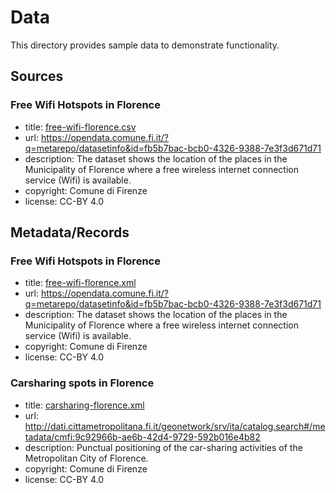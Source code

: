 # Data

This directory provides sample data to demonstrate functionality.

## Sources

### Free Wifi Hotspots in Florence
- title: [free-wifi-florence.csv](free-wifi-florence.csv)
- url: https://opendata.comune.fi.it/?q=metarepo/datasetinfo&id=fb5b7bac-bcb0-4326-9388-7e3f3d671d71
- description: The dataset shows the location of the places in the Municipality of Florence where a free wireless internet connection service (Wifi) is available.
- copyright: Comune di Firenze
- license: CC-BY 4.0


## Metadata/Records

### Free Wifi Hotspots in Florence
- title: [free-wifi-florence.xml](./records/xml/free-wifi-florence.xml)
- url: https://opendata.comune.fi.it/?q=metarepo/datasetinfo&id=fb5b7bac-bcb0-4326-9388-7e3f3d671d71
- description: The dataset shows the location of the places in the Municipality of Florence where a free wireless internet connection service (Wifi) is available.
- copyright: Comune di Firenze
- license: CC-BY 4.0

### Carsharing spots in Florence
- title: [carsharing-florence.xml](./records/xml/carsharing-florence.xml)
- url: http://dati.cittametropolitana.fi.it/geonetwork/srv/ita/catalog.search#/metadata/cmfi:9c92966b-ae6b-42d4-9729-592b016e4b82
- description: Punctual positioning of the car-sharing activities of the Metropolitan City of Florence.
- copyright: Comune di Firenze
- license: CC-BY 4.0
